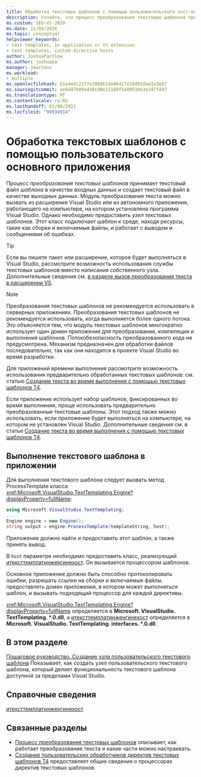 ```yaml
---
title: Обработка текстовых шаблонов с помощью пользовательского хост-класса
description: Узнайте, что процесс преобразования текстовых шаблонов принимает текстовый файл шаблона в качестве входных данных и создает текстовый файл в качестве выходных данных.
ms.custom: SEO-VS-2020
ms.date: 11/04/2016
ms.topic: conceptual
helpviewer_keywords:
- text templates, in application or VS extension
- text templates, custom directive hosts
author: JoshuaPartlow
ms.author: joshuapa
manager: jmartens
ms.workload:
- multiple
ms.openlocfilehash: b1a4e4c2177e388db1de0b42fe10d92daa1a3e67
ms.sourcegitcommit: ae6d47b09a439cd0e13180f5e89510e3e347fd47
ms.translationtype: MT
ms.contentlocale: ru-RU
ms.lasthandoff: 02/08/2021
ms.locfileid: "99934914"
---
```

# <a name="process-text-templates-by-using-a-custom-host"></a>Обработка текстовых шаблонов с помощью пользовательского основного приложения

Процесс *преобразования текстовых шаблонов* принимает текстовый файл *шаблона* в качестве входных данных и создает текстовый файл в качестве выходных данных. Модуль преобразования текста можно вызвать из расширения Visual Studio или из автономного приложения, работающего на компьютере, на котором установлена программа Visual Studio. Однако необходимо предоставить *узел текстовых шаблонов*. Этот класс подключает шаблон к среде, находя ресурсы, такие как сборки и включаемые файлы, и работает с выводом и сообщениями об ошибках.

> [!TIP]
> Если вы пишете пакет или расширение, которое будет выполняться в Visual Studio, рассмотрите возможность использования службы текстовых шаблонов вместо написания собственного узла. Дополнительные сведения см. [в разделе вызов преобразования текста в расширении VS](../modeling/invoking-text-transformation-in-a-vs-extension.md).

> [!NOTE]
> Преобразования текстовых шаблонов не рекомендуется использовать в серверных приложениях. Преобразования текстовых шаблонов не рекомендуется использовать, когда выполняется более одного потока. Это объясняется тем, что модуль текстовых шаблонов многократно использует один домен приложения для преобразования, компиляции и выполнения шаблонов. Потокобезопасность преобразованного кода не предусмотрена. Механизм предназначен для обработки файлов последовательно, так как они находятся в проекте Visual Studio во время разработки.
>
> Для приложений времени выполнения рассмотрите возможность использования предварительно обработанных текстовых шаблонов: см. статью [Создание текста во время выполнения с помощью текстовых шаблонов T4](../modeling/run-time-text-generation-with-t4-text-templates.md).

Если приложение использует набор шаблонов, фиксированных во время выполнения, проще использовать предварительно преобразованные текстовые шаблоны. Этот подход также можно использовать, если приложение будет выполняться на компьютере, на котором не установлен Visual Studio. Дополнительные сведения см. в статье [Создание текста во время выполнения с помощью текстовых шаблонов T4](../modeling/run-time-text-generation-with-t4-text-templates.md).

## <a name="execute-a-text-template-in-your-application"></a>Выполнение текстового шаблона в приложении

Для выполнения текстового шаблона следует вызвать метод ProcessTemplate класса <xref:Microsoft.VisualStudio.TextTemplating.Engine?displayProperty=fullName>:

```csharp
using Microsoft.VisualStudio.TextTemplating;
...
Engine engine = new Engine();
string output = engine.ProcessTemplate(templateString, host);
```

 Приложение должно найти и предоставить этот шаблон, а также принять вывод.

 В `host` параметре необходимо предоставить класс, реализующий [итексттемплатинженгинехост](/previous-versions/visualstudio/visual-studio-2012/bb126505(v=vs.110)). Он вызывается процессором шаблонов.

 Основное приложение должно быть способно протоколировать ошибки, разрешать ссылки на сборки и включаемые файлы. предоставлять домен приложения, в котором может выполняться шаблон, и вызывать подходящий процессор для каждой директивы.

 <xref:Microsoft.VisualStudio.TextTemplating.Engine?displayProperty=fullName> определяется в **Microsoft. VisualStudio. TextTemplating. \*.0.dll**, а [итексттемплатинженгинехост](/previous-versions/visualstudio/visual-studio-2012/bb126505(v=vs.110)) определяется в **Microsoft. VisualStudio. TextTemplating. interfaces. \*.0.dll**.

## <a name="in-this-section"></a>В этом разделе
 [Пошаговое руководство. Создание узла пользовательского текстового шаблона](../modeling/walkthrough-creating-a-custom-text-template-host.md) Показывает, как создать узел пользовательского текстового шаблона, который делает функциональность текстового шаблона доступной за пределами Visual Studio.

## <a name="reference"></a>Справочные сведения
 [итексттемплатинженгинехост](/previous-versions/visualstudio/visual-studio-2012/bb126505(v=vs.110))

## <a name="related-sections"></a>Связанные разделы

- [Процесс преобразования текстовых шаблонов](../modeling/the-text-template-transformation-process.md) описывает, как работает преобразование текста и какие части можно настраивать.
- [Создание пользовательских обработчиков директив текстовых шаблонов T4](../modeling/creating-custom-t4-text-template-directive-processors.md) предоставляет общие сведения о процессорах директив текстовых шаблонов.
